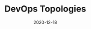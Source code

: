 ---
layout: post
categories: [DevOps, Leadership]
comment_issue_id: 99
title: "DevOps Topologies"
date: 2020-12-18
image: /assets/images/blog/devops-topologies.jpg
---